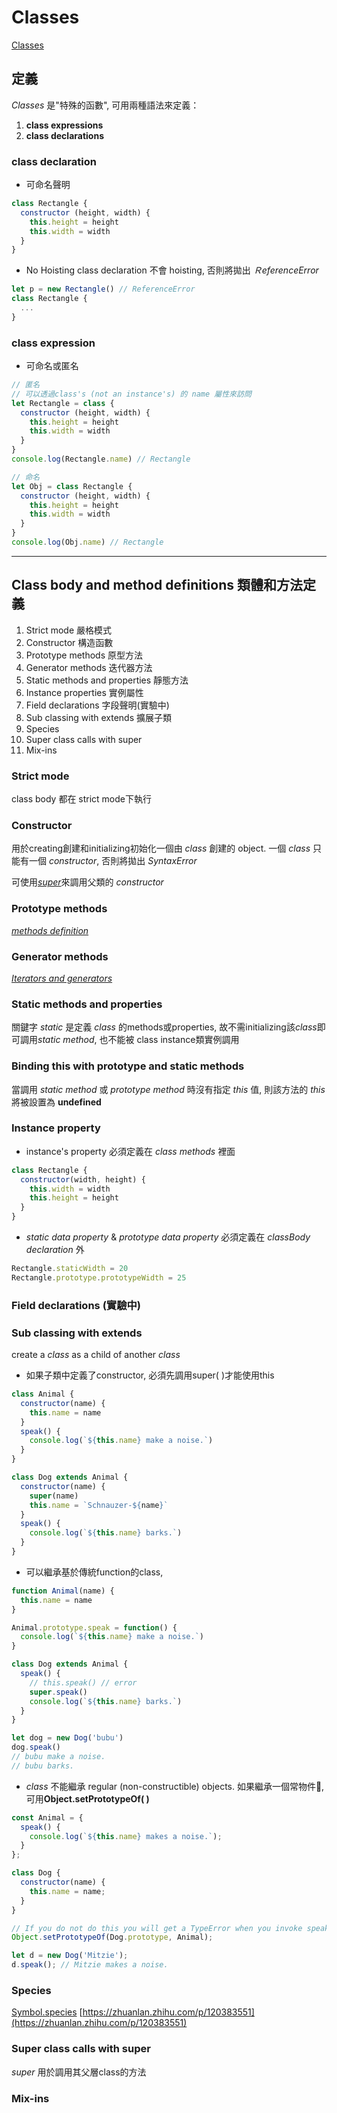 # Classes
[Classes](https://developer.mozilla.org/en-US/docs/Web/JavaScript/Reference/Classes)

## 定義
*Classes* 是"特殊的函數", 可用兩種語法來定義： 
1. **class expressions**
2. **class declarations**

### class declaration
- 可命名聲明
```js
class Rectangle {
  constructor (height, width) {
    this.height = height
    this.width = width
  }
}
```

- No Hoisting
class declaration 不會 hoisting, 否則將拋出 *ＲeferenceError*
```js
let p = new Rectangle() // ReferenceError
class Rectangle {
  ...
}
```

### class expression
- 可命名或匿名
```js
// 匿名
// 可以透過class's (not an instance's) 的 name 屬性來訪問
let Rectangle = class {
  constructor (height, width) {
    this.height = height
    this.width = width
  }
}
console.log(Rectangle.name) // Rectangle
```
```js
// 命名
let Obj = class Rectangle {
  constructor (height, width) {
    this.height = height
    this.width = width
  }
}
console.log(Obj.name) // Rectangle
```
***
## Class body and method definitions 類體和方法定義
1. Strict mode 嚴格模式
2. Constructor 構造函數
3. Prototype methods 原型方法
4. Generator methods 迭代器方法
5. Static methods and properties 靜態方法
6. Instance properties 實例屬性
7. Field declarations 字段聲明(實驗中)
8. Sub classing with extends 擴展子類
9. Species 
10. Super class calls with super
11. Mix-ins
### Strict mode
class body 都在 strict mode下執行

### Constructor
用於creating創建和initializing初始化一個由 *class* 創建的 object.
一個 *class* 只能有一個 *constructor*, 否則將拋出 *SyntaxError*

可使用[*super*](https://developer.mozilla.org/en-US/docs/Web/JavaScript/Reference/Operators/super)來調用父類的 *constructor*

### Prototype methods
[*methods definition*](https://developer.mozilla.org/en-US/docs/Web/JavaScript/Reference/Functions/Method_definitions)

### Generator methods
[*Iterators and generators*](https://developer.mozilla.org/en-US/docs/Web/JavaScript/Guide/Iterators_and_Generators)

### Static methods and properties
關鍵字 *static* 是定義 *class* 的methods或properties, 故不需initializing該*class*即可調用*static method*, 也不能被 class instance類實例調用

### Binding this with prototype and static methods
當調用 *static method* 或 *prototype method* 時沒有指定 *this* 值, 則該方法的 *this* 將被設置為 **undefined**

### Instance property
- instance's property 必須定義在 *class methods* 裡面
```js
class Rectangle {
  constructor(width, height) {
    this.width = width
    this.height = height
  }
}
```
- *static data property* & *prototype data property* 必須定義在 *classBody declaration* 外
```js
Rectangle.staticWidth = 20
Rectangle.prototype.prototypeWidth = 25
```

### Field declarations (實驗中)

### Sub classing with extends
create a *class* as a child of another *class*
- 如果子類中定義了constructor, 必須先調用super( )才能使用this
```js
class Animal {
  constructor(name) {
    this.name = name
  }
  speak() {
    console.log(`${this.name} make a noise.`)
  }
}

class Dog extends Animal {
  constructor(name) {
    super(name)
    this.name = `Schnauzer-${name}`
  }
  speak() {
    console.log(`${this.name} barks.`)
  }
}
```

- 可以繼承基於傳統function的class,
``` js
function Animal(name) {
  this.name = name
}

Animal.prototype.speak = function() {
  console.log(`${this.name} make a noise.`)
}

class Dog extends Animal {
  speak() {
    // this.speak() // error
    super.speak()
    console.log(`${this.name} barks.`)
  }
}

let dog = new Dog('bubu')
dog.speak()
// bubu make a noise.
// bubu barks.
```
- *class* 不能繼承 regular (non-constructible) objects. 如果繼承一個常物件, 可用**Object.setPrototypeOf( )**

```js
const Animal = {
  speak() {
    console.log(`${this.name} makes a noise.`);
  }
};

class Dog {
  constructor(name) {
    this.name = name;
  }
}

// If you do not do this you will get a TypeError when you invoke speak
Object.setPrototypeOf(Dog.prototype, Animal);

let d = new Dog('Mitzie');
d.speak(); // Mitzie makes a noise.
```

### Species 
[Symbol.species](https://developer.mozilla.org/en-US/docs/Web/JavaScript/Reference/Global_Objects/Symbol/species)
[https://zhuanlan.zhihu.com/p/120383551](https://zhuanlan.zhihu.com/p/120383551)

### Super class calls with super
*super* 用於調用其父層class的方法

### Mix-ins